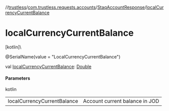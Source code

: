 //[trustless](../../../index.md)/[com.trustless.requests.accounts](../index.md)/[StaqAccountResponse](index.md)/[localCurrencyCurrentBalance](local-currency-current-balance.md)

# localCurrencyCurrentBalance

[kotlin]\

@SerialName(value = &quot;LocalCurrencyCurrentBalance&quot;)

val [localCurrencyCurrentBalance](local-currency-current-balance.md): [Double](https://kotlinlang.org/api/latest/jvm/stdlib/kotlin/-double/index.html)

#### Parameters

kotlin

| | |
|---|---|
| localCurrencyCurrentBalance | Account current balance in JOD |
